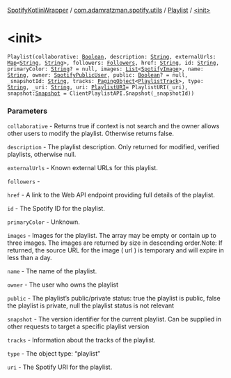 [SpotifyKotlinWrapper](../../index.md) / [com.adamratzman.spotify.utils](../index.md) / [Playlist](index.md) / [&lt;init&gt;](./-init-.md)

# &lt;init&gt;

`Playlist(collaborative: `[`Boolean`](https://kotlinlang.org/api/latest/jvm/stdlib/kotlin/-boolean/index.html)`, description: `[`String`](https://kotlinlang.org/api/latest/jvm/stdlib/kotlin/-string/index.html)`, externalUrls: `[`Map`](https://kotlinlang.org/api/latest/jvm/stdlib/kotlin.collections/-map/index.html)`<`[`String`](https://kotlinlang.org/api/latest/jvm/stdlib/kotlin/-string/index.html)`, `[`String`](https://kotlinlang.org/api/latest/jvm/stdlib/kotlin/-string/index.html)`>, followers: `[`Followers`](../-followers/index.md)`, href: `[`String`](https://kotlinlang.org/api/latest/jvm/stdlib/kotlin/-string/index.html)`, id: `[`String`](https://kotlinlang.org/api/latest/jvm/stdlib/kotlin/-string/index.html)`, primaryColor: `[`String`](https://kotlinlang.org/api/latest/jvm/stdlib/kotlin/-string/index.html)`? = null, images: `[`List`](https://kotlinlang.org/api/latest/jvm/stdlib/kotlin.collections/-list/index.html)`<`[`SpotifyImage`](../-spotify-image/index.md)`>, name: `[`String`](https://kotlinlang.org/api/latest/jvm/stdlib/kotlin/-string/index.html)`, owner: `[`SpotifyPublicUser`](../-spotify-public-user/index.md)`, public: `[`Boolean`](https://kotlinlang.org/api/latest/jvm/stdlib/kotlin/-boolean/index.html)`? = null, _snapshotId: `[`String`](https://kotlinlang.org/api/latest/jvm/stdlib/kotlin/-string/index.html)`, tracks: `[`PagingObject`](../-paging-object/index.md)`<`[`PlaylistTrack`](../-playlist-track/index.md)`>, type: `[`String`](https://kotlinlang.org/api/latest/jvm/stdlib/kotlin/-string/index.html)`, _uri: `[`String`](https://kotlinlang.org/api/latest/jvm/stdlib/kotlin/-string/index.html)`, uri: `[`PlaylistURI`](../-playlist-u-r-i/index.md)` = PlaylistURI(_uri), snapshot: `[`Snapshot`](../../com.adamratzman.spotify.endpoints.client/-client-playlist-a-p-i/-snapshot/index.md)` = ClientPlaylistAPI.Snapshot(_snapshotId))`

### Parameters

`collaborative` - Returns true if context is not search and the owner allows other users to modify the playlist.
Otherwise returns false.

`description` - The playlist description. Only returned for modified, verified playlists, otherwise null.

`externalUrls` - Known external URLs for this playlist.

`followers` -

`href` - A link to the Web API endpoint providing full details of the playlist.

`id` - The Spotify ID for the playlist.

`primaryColor` - Unknown.

`images` - Images for the playlist. The array may be empty or contain up to three images.
The images are returned by size in descending order.Note: If returned, the source URL for the
image ( url ) is temporary and will expire in less than a day.

`name` - The name of the playlist.

`owner` - The user who owns the playlist

`public` - The playlist’s public/private status: true the playlist is public, false the playlist is private,
null the playlist status is not relevant

`snapshot` - The version identifier for the current playlist. Can be supplied in other requests to target
a specific playlist version

`tracks` - Information about the tracks of the playlist.

`type` - The object type: “playlist”

`uri` - The Spotify URI for the playlist.